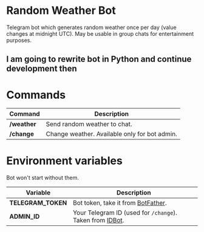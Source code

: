 # Random Weather Bot

Telegram bot which generates random weather once per day (value changes at
midnight UTC). May be usable in group chats for entertainment purposes.

## I am going to rewrite bot in Python and continue development then

# Commands

Command | Description
------------ | -------------
**/weather** | Send random weather to chat.
**/change** | Change weather. Available only for bot admin.

# Environment variables

Bot won't start without them. 

Variable | Description
------------ | -------------
**TELEGRAM_TOKEN** | Bot token, take it from [BotFather](https://t.me/BotFather).
**ADMIN_ID** | Your Telegram ID (used for `/change`). Taken from [IDBot](https://t.me/myidbot).
